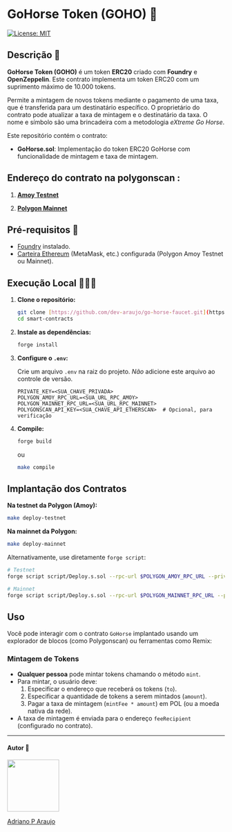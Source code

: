 # GoHorse Token (GOHO) 🐴

[![License: MIT](https://img.shields.io/badge/License-MIT-5965E0.svg?labelColor=121214&style=for-the-badge)](https://opensource.org/licenses/MIT)

## Descrição 📝

**GoHorse Token (GOHO)** é um token **ERC20** criado com **Foundry** e **OpenZeppelin**. Este contrato implementa um token ERC20 com um suprimento máximo de 10.000 tokens.

Permite a mintagem de novos tokens mediante o pagamento de uma taxa, que é transferida para um destinatário específico. O proprietário do contrato pode atualizar a taxa de mintagem e o destinatário da taxa. O nome e símbolo são uma brincadeira com a metodologia _eXtreme Go Horse_.

Este repositório contém o contrato:

- **GoHorse.sol**: Implementação do token ERC20 GoHorse com funcionalidade de mintagem e taxa de mintagem.

## Endereço do contrato na polygonscan :

1. **[Amoy Testnet](https://amoy.polygonscan.com/address/0xC7faFBAecD64b1448d9FEf1fF138bF1b08cf943b)**

2. **[Polygon Mainnet](https://polygonscan.com/address/0x7B7758077e51Bc1Be499eF9180f82E16019065cD)** 

## Pré-requisitos 🔨

- [Foundry](https://book.getfoundry.sh/) instalado.
- [Carteira Ethereum](https://metamask.io/) (MetaMask, etc.) configurada (Polygon Amoy Testnet ou Mainnet).

## Execução Local 👨🏼‍💻

1.  **Clone o repositório:**

    ```bash
    git clone [https://github.com/dev-araujo/go-horse-faucet.git](https://github.com/dev-araujo/go-horse-faucet.git)
    cd smart-contracts
    ```

2.  **Instale as dependências:**

    ```bash
    forge install
    ```

3.  **Configure o `.env`:**

    Crie um arquivo `.env` na raiz do projeto. _Não_ adicione este arquivo ao controle de versão.

    ```env
    PRIVATE_KEY=<SUA_CHAVE_PRIVADA>
    POLYGON_AMOY_RPC_URL=<SUA_URL_RPC_AMOY>
    POLYGON_MAINNET_RPC_URL=<SUA_URL_RPC_MAINNET>
    POLYGONSCAN_API_KEY=<SUA_CHAVE_API_ETHERSCAN>  # Opcional, para verificação
    ```

4.  **Compile:**

    ```bash
    forge build
    ```

    ou

    ```bash
    make compile
    ```

## Implantação dos Contratos

**Na testnet da Polygon (Amoy):**

```bash
make deploy-testnet
```

**Na mainnet da Polygon:**

```bash
make deploy-mainnet
```

Alternativamente, use diretamente `forge script`:

```bash
# Testnet
forge script script/Deploy.s.sol --rpc-url $POLYGON_AMOY_RPC_URL --private-key $PRIVATE_KEY --broadcast --verify -vvvv

# Mainnet
forge script script/Deploy.s.sol --rpc-url $POLYGON_MAINNET_RPC_URL --private-key $PRIVATE_KEY --broadcast --verify -vvvv
```

## Uso

Você pode interagir com o contrato `GoHorse` implantado usando um explorador de blocos (como Polygonscan) ou ferramentas como Remix:

### Mintagem de Tokens

- **Qualquer pessoa** pode mintar tokens chamando o método `mint`.
- Para mintar, o usuário deve:
  1. Especificar o endereço que receberá os tokens (`to`).
  2. Especificar a quantidade de tokens a serem mintados (`amount`).
  3. Pagar a taxa de mintagem (`mintFee * amount`) em POL (ou a moeda nativa da rede).
- A taxa de mintagem é enviada para o endereço `feeRecipient` (configurado no contrato).

---

#### Autor 👷

<img src="https://media.licdn.com/dms/image/v2/D4D03AQFdtLzMPGq-iA/profile-displayphoto-shrink_200_200/B4DZXYBptVG8AY-/0/1743086067092?e=1749081600&v=beta&t=f3BTl84h34Tyak_VLwTjwH1ckx1jM_SrC7mGewpzMA4" width=120 />

[Adriano P Araujo](https://www.linkedin.com/in/araujocode/)
